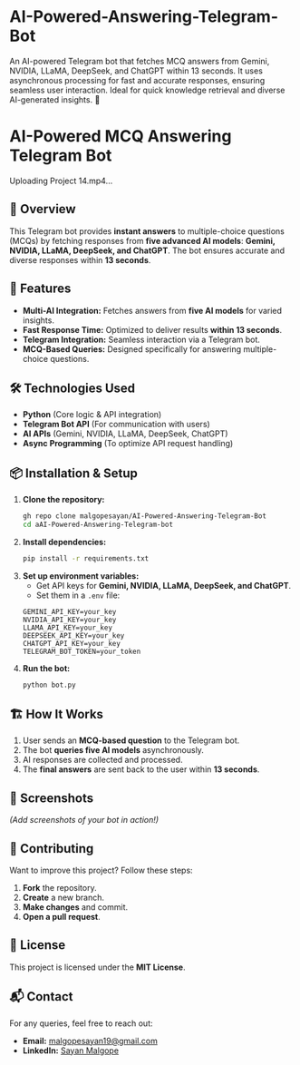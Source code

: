 # AI-Powered-Answering-Telegram-Bot
An AI-powered Telegram bot that fetches MCQ answers from Gemini, NVIDIA, LLaMA, DeepSeek, and ChatGPT within 13 seconds. It uses asynchronous processing for fast and accurate responses, ensuring seamless user interaction. Ideal for quick knowledge retrieval and diverse AI-generated insights. 🚀
# AI-Powered MCQ Answering Telegram Bot


Uploading Project 14.mp4…


## 📌 Overview
This Telegram bot provides **instant answers** to multiple-choice questions (MCQs) by fetching responses from **five advanced AI models**: 
**Gemini, NVIDIA, LLaMA, DeepSeek, and ChatGPT**. The bot ensures accurate and diverse responses within **13 seconds**.

## 🚀 Features
- **Multi-AI Integration:** Fetches answers from **five AI models** for varied insights.
- **Fast Response Time:** Optimized to deliver results **within 13 seconds**.
- **Telegram Integration:** Seamless interaction via a Telegram bot.
- **MCQ-Based Queries:** Designed specifically for answering multiple-choice questions.

## 🛠️ Technologies Used
- **Python** (Core logic & API integration)
- **Telegram Bot API** (For communication with users)
- **AI APIs** (Gemini, NVIDIA, LLaMA, DeepSeek, ChatGPT)
- **Async Programming** (To optimize API request handling)

## 📦 Installation & Setup
1. **Clone the repository:**  
   ```sh
   gh repo clone malgopesayan/AI-Powered-Answering-Telegram-Bot
   cd aAI-Powered-Answering-Telegram-bot
   ```
2. **Install dependencies:**  
   ```sh
   pip install -r requirements.txt
   ```
3. **Set up environment variables:**  
   - Get API keys for **Gemini, NVIDIA, LLaMA, DeepSeek, and ChatGPT**.
   - Set them in a `.env` file:
   ```env
   GEMINI_API_KEY=your_key
   NVIDIA_API_KEY=your_key
   LLAMA_API_KEY=your_key
   DEEPSEEK_API_KEY=your_key
   CHATGPT_API_KEY=your_key
   TELEGRAM_BOT_TOKEN=your_token
   ```
4. **Run the bot:**  
   ```sh
   python bot.py
   ```

## 🏗️ How It Works
1. User sends an **MCQ-based question** to the Telegram bot.
2. The bot **queries five AI models** asynchronously.
3. AI responses are collected and processed.
4. The **final answers** are sent back to the user within **13 seconds**.

## 📸 Screenshots
*(Add screenshots of your bot in action!)*

## 🤝 Contributing
Want to improve this project? Follow these steps:
1. **Fork** the repository.
2. **Create** a new branch.
3. **Make changes** and commit.
4. **Open a pull request**.

## 📜 License
This project is licensed under the **MIT License**.

## 📬 Contact
For any queries, feel free to reach out:
- **Email:** malgopesayan19@gmail.com  
- **LinkedIn:** [Sayan Malgope](https://www.linkedin.com/in/malgopesayan/)
